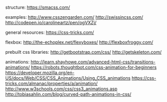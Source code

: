structure:
https://smacss.com/

examples:
http://www.csszengarden.com/
http://swissincss.com/
http://codepen.io/carolineartz/pen/ogVXZj/

general resources:
https://css-tricks.com/

flexbox:
http://the-echoplex.net/flexyboxes/
http://flexboxfroggy.com/


prebuilt css libraries:
http://getbootstrap.com/css/
http://getskeleton.com/

animations:
http://learn.shayhowe.com/advanced-html-css/transitions-animations/
https://robots.thoughtbot.com/css-animation-for-beginners
https://developer.mozilla.org/en-US/docs/Web/CSS/CSS_Animations/Using_CSS_animations
https://css-tricks.com/almanac/properties/a/animation/
http://www.w3schools.com/css/css3_animations.asp
http://tobiasahlin.com/blog/curved-path-animations-in-css/
